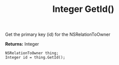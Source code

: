 ﻿---
uid: crmscript_ref_NSRelationToOwner_GetId
title: Integer GetId()
intellisense: NSRelationToOwner.GetId
keywords: NSRelationToOwner, GetId
so.topic: reference
---

Get the primary key (id) for the NSRelationToOwner

**Returns:** Integer

```crmscript
NSRelationToOwner thing;
Integer id = thing.GetId();
```

